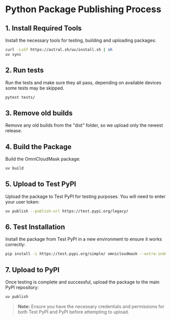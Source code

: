 # Python Package Publishing Process

## 1. Install Required Tools

Install the necessary tools for testing, building and uploading packages:

```bash
curl -LsSf https://astral.sh/uv/install.sh | sh
uv sync
```
## 2. Run tests

Run the tests and make sure they all pass, depending on available devices some tests may be skipped.

```bash
pytest tests/
```
## 3. Remove old builds

Remove any old builds from the "dist" folder, so we upload only the newest release.

## 4. Build the Package

Build the OmniCloudMask package:

```bash
uv build
```

## 5. Upload to Test PyPI

Upload the package to Test PyPI for testing purposes. You will need to enter your user token:

```bash
uv publish --publish-url https://test.pypi.org/legacy/
```

## 6. Test Installation

Install the package from Test PyPI in a new environment to ensure it works correctly:

```bash
pip install -i https://test.pypi.org/simple/ omnicloudmask --extra-index-url https://pypi.org/simple
```

## 7. Upload to PyPI

Once testing is complete and successful, upload the package to the main PyPI repository:

```bash
uv publish
```

> **Note:** Ensure you have the necessary credentials and permissions for both Test PyPI and PyPI before attempting to upload.